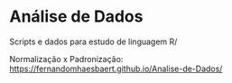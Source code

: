 # Análise de Dados
Scripts e dados para estudo de linguagem R/ 

Normalização x Padronização: https://fernandomhaesbaert.github.io/Analise-de-Dados/
